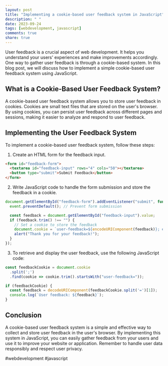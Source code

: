 ```yaml
---
layout: post
title: "Implementing a cookie-based user feedback system in JavaScript"
description: " "
date: 2023-09-24
tags: [webdevelopment, javascript]
comments: true
share: true
---
```


User feedback is a crucial aspect of web development. It helps you understand your users' experiences and make improvements accordingly. One way to gather user feedback is through a cookie-based system. In this blog post, we will discuss how to implement a simple cookie-based user feedback system using JavaScript.

## What is a Cookie-Based User Feedback System?

A cookie-based user feedback system allows you to store user feedback in cookies. Cookies are small text files that are stored on the user's browser. By using cookies, you can persist user feedback across different pages and sessions, making it easier to analyze and respond to user feedback.

## Implementing the User Feedback System

To implement a cookie-based user feedback system, follow these steps:

1. Create an HTML form for the feedback input.
```html
<form id="feedback-form">
  <textarea id="feedback-input" rows="4" cols="50"></textarea>
  <button type="submit">Submit Feedback</button>
</form>
```

2. Write JavaScript code to handle the form submission and store the feedback in a cookie.
```javascript
document.getElementById("feedback-form").addEventListener("submit", function(event) {
  event.preventDefault(); // Prevent form submission

  const feedback = document.getElementById("feedback-input").value;
  if (feedback.trim() !== "") {
    // Set a cookie to store the feedback
    document.cookie = `user-feedback=${encodeURIComponent(feedback)}; expires=Thu, 31 Dec 2099 23:59:59 UTC; path=/`;
    alert("Thank you for your feedback!");
  }
});
```

3. To retrieve and display the user feedback, use the following JavaScript code:
```javascript
const feedbackCookie = document.cookie
  .split(';')
  .find(cookie => cookie.trim().startsWith("user-feedback="));

if (feedbackCookie) {
  const feedback = decodeURIComponent(feedbackCookie.split('=')[1]);
  console.log(`User feedback: ${feedback}`);
}
```

## Conclusion

A cookie-based user feedback system is a simple and effective way to collect and store user feedback in the user's browser. By implementing this system in JavaScript, you can easily gather feedback from your users and use it to improve your website or application. Remember to handle user data responsibly and respect user privacy.

#webdevelopment #javascript